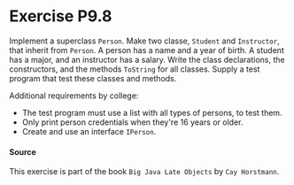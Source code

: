 # Exercise P9.8
Implement a superclass `Person`.
Make two classe, `Student` and `Instructor`, that inherit from `Person`.
A person has a name and a year of birth. A student has a major, and an instructor has a salary.
Write the class declarations, the constructors, and the methods `ToString` for all classes.
Supply a test program that test these classes and methods.

Additional requirements by college:
* The test program must use a list with all types of persons, to test them.
* Only print person credentials when they're 16 years or older.
* Create and use an interface `IPerson`.

#### Source
This exercise is part of the book `Big Java Late Objects` by `Cay Horstmann`.
